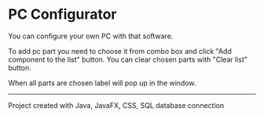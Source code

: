 # PC Configurator

You can configure your own PC with that software.

To add pc part you need to choose it from combo box and click "Add component to the list" button.
You can clear chosen parts with "Clear list" button.

When all parts are chosen label will pop up in the window.


----------------------------------------------------------------------------------------------

Project created with Java, JavaFX, CSS, SQL database connection